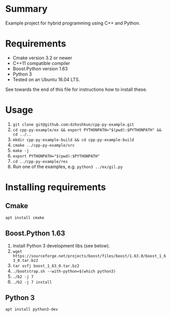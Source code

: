 # Summary

Example project for hybrid programming using C++ and Python.

# Requirements

* Cmake version 3.2 or newer
* C++11 compatible compiler
* Boost.Python version 1.63
* Python 3
* Tested on an Ubuntu 16.04 LTS.

See towards the end of this file for instructions how to install these.

# Usage

1. `git clone git@github.com:dzhoshkun/cpp-py-example.git`
1. `cd cpp-py-example/ex && export PYTHONPATH="$(pwd):$PYTHONPATH" && cd ../..`
1. `mkdir cpp-py-example-build && cd cpp-py-example-build`
1. `cmake ../cpp-py-example/src`
1. `make -j`
1. `export PYTHONPATH="$(pwd):$PYTHONPATH"`
1. `cd ../cpp-py-example/res`
1. Run one of the examples, e.g. `python3 ../ex/gil.py`

# Installing requirements

## Cmake

`apt install cmake`

## Boost.Python 1.63

1. Install Python 3 development libs (see below).
1. `wget https://sourceforge.net/projects/boost/files/boost/1.63.0/boost_1_63_0.tar.bz2`
1. `tar xvfj boost_1_63_0.tar.bz2`
1. `./bootstrap.sh --with-python=$(which python3)`
1. `./b2 -j 7`
1. `./b2 -j 7 install`

## Python 3

`apt install python3-dev`
